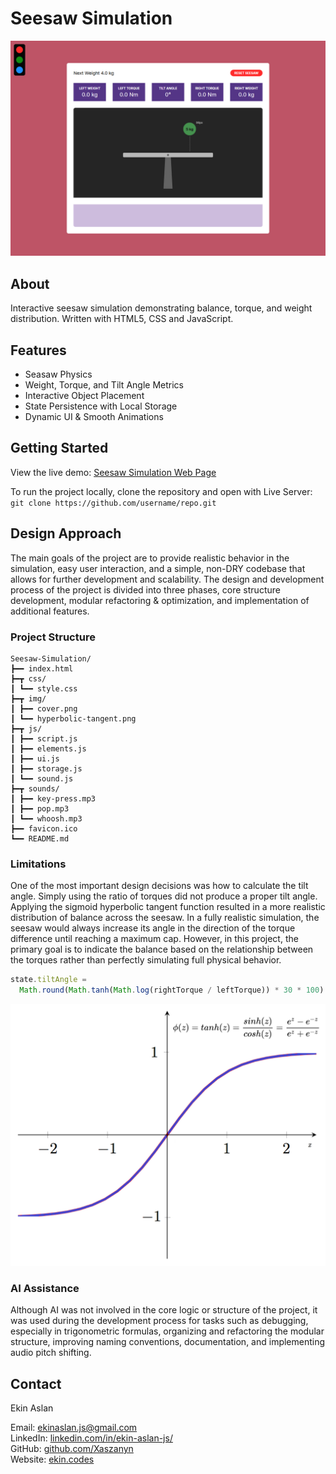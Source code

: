 # Seesaw Simulation

![Cover](./img/cover.png)

## About

Interactive seesaw simulation demonstrating balance, torque, and weight distribution. Written with HTML5, CSS and JavaScript.

## Features

- Seasaw Physics
- Weight, Torque, and Tilt Angle Metrics
- Interactive Object Placement
- State Persistence with Local Storage
- Dynamic UI & Smooth Animations

## Getting Started

View the live demo: [Seesaw Simulation Web Page](https://Xaszanyn.github.io/Seesaw-Simulation/)

To run the project locally, clone the repository and open with Live Server:<br />
`git clone https://github.com/username/repo.git`

## Design Approach

The main goals of the project are to provide realistic behavior in the simulation, easy user interaction, and a simple, non-DRY codebase that allows for further development and scalability. The design and development process of the project is divided into three phases, core structure development, modular refactoring & optimization, and implementation of additional features.

### Project Structure

```text
Seesaw-Simulation/
┣━━ index.html
┣━┳ css/
┃ ┗━━ style.css
┣━┳ img/
┃ ┣━━ cover.png
┃ ┗━━ hyperbolic-tangent.png
┣━┳ js/
┃ ┣━━ script.js
┃ ┣━━ elements.js
┃ ┣━━ ui.js
┃ ┣━━ storage.js
┃ ┗━━ sound.js
┣━┳ sounds/
┃ ┣━━ key-press.mp3
┃ ┣━━ pop.mp3
┃ ┗━━ whoosh.mp3
┣━━ favicon.ico
┗━━ README.md
```

### Limitations

One of the most important design decisions was how to calculate the tilt angle. Simply using the ratio of torques did not produce a proper tilt angle. Applying the sigmoid hyperbolic tangent function resulted in a more realistic distribution of balance across the seesaw. In a fully realistic simulation, the seesaw would always increase its angle in the direction of the torque difference until reaching a maximum cap. However, in this project, the primary goal is to indicate the balance based on the relationship between the torques rather than perfectly simulating full physical behavior.

```javascript
state.tiltAngle =
  Math.round(Math.tanh(Math.log(rightTorque / leftTorque)) * 30 * 100) / 100;
```

![Hyperbolic Tangent Graph](./img/hyperbolic-tangent.png)

### AI Assistance

Although AI was not involved in the core logic or structure of the project, it was used during the development process for tasks such as debugging, especially in trigonometric formulas, organizing and refactoring the modular structure, improving naming conventions, documentation, and implementing audio pitch shifting.

## Contact

Ekin Aslan

Email: [ekinaslan.js@gmail.com](mailto:ekinaslan.js@gmail.com)<br />
LinkedIn: [linkedin.com/in/ekin-aslan-js/](https://www.linkedin.com/in/ekin-aslan-js/)<br />
GitHub: [github.com/Xaszanyn](https://github.com/Xaszanyn)<br />
Website: [ekin.codes](https://ekin.codes)
